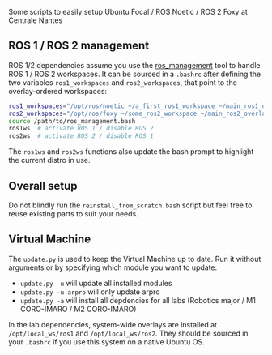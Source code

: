 Some scripts to easily setup Ubuntu Focal / ROS Noetic / ROS 2 Foxy at Centrale Nantes

## ROS 1 / ROS 2 management

ROS 1/2 dependencies assume you use the [ros_management](https://github.com/oKermorgant/ros_management_tools) tool to handle ROS 1 / ROS 2 workspaces. It can be sourced in a `.bashrc` after defining the two variables `ros1_workspaces` and `ros2_workspaces`, that point to the overlay-ordered workspaces:

```bash
ros1_workspaces="/opt/ros/noetic ~/a_first_ros1_workspace ~/main_ros1_overlay"
ros2_workspaces="/opt/ros/foxy ~/some_ros2_workspace ~/main_ros2_overlay"
source /path/to/ros_management.bash
ros1ws  # activate ROS 1 / disable ROS 2
ros2ws  # activate ROS 2 / disable ROS 1
```
The `ros1ws` and `ros2ws` functions also update the bash prompt to highlight the current distro in use.

## Overall setup

Do not blindly run the `reinstall_from_scratch.bash` script but feel free to reuse existing parts to suit your needs.


## Virtual Machine

The `update.py` is used to keep the Virtual Machine up to date. Run it without arguments or by specifying which module you want to update:
  - `update.py -u` will update all installed modules
  - `update.py -u arpro` will only update arpro
  - `update.py -a` will install all depdencies for all labs (Robotics major / M1 CORO-IMARO / M2 CORO-IMARO)
    
In the lab dependencies, system-wide overlays are installed at `/opt/local_ws/ros1` and `/opt/local_ws/ros2`. They should be sourced in your `.bashrc` if you use this system on a native Ubuntu OS.
